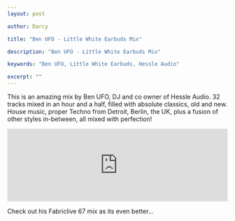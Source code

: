 ```yaml
---
layout: post

author: Darcy

title: "Ben UFO - Little White Earbuds Mix"

description: "Ben UFO - Little White Earbuds Mix"

keywords: "Ben UFO, Little White Earbuds, Hessle Audio"

excerpt: ""
---
```


This is an amazing mix by Ben UFO, DJ and co owner of Hessle Audio. 32 tracks mixed in an hour and a half, filled with absolute classics, old and new. House music, proper Techno from Detroit, Berlin, the UK, plus a fusion of other styles in-between, all mixed with perfection!

<iframe width="100%" height="166" scrolling="no" frameborder="no" src="https://w.soundcloud.com/player/?url=http%3A%2F%2Fapi.soundcloud.com%2Ftracks%2F69848909&amp;color=ff6600&amp;auto_play=false&amp;show_artwork=true"></iframe>

Check out his Fabriclive 67 mix as its even better...
